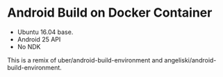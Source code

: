 Android Build on Docker Container
===

- Ubuntu 16.04 base.
- Android 25 API
- No NDK

This is a remix of uber/android-build-environment and angeliski/android-build-environment.
